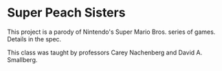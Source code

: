 # Super Peach Sisters

This project is a parody of Nintendo's Super Mario Bros. series of games.  Details in the spec.

This class was taught by professors Carey Nachenberg and David A. Smallberg.
